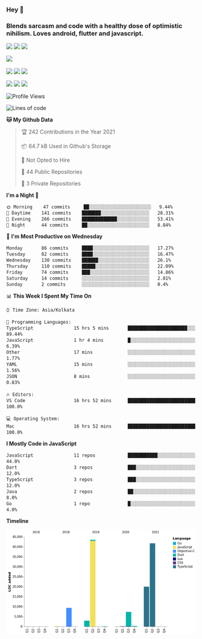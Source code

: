 
### Hey 👋
### Blends sarcasm and code with a healthy dose of optimistic nihilism. Loves android, flutter and javascript.


<img src="https://img.shields.io/badge/node.js%20-%2343853D.svg?&style=for-the-badge&logo=node.js&logoColor=white"/> <img src="https://img.shields.io/badge/javascript%20-%23323330.svg?&style=for-the-badge&logo=javascript&logoColor=%23F7DF1E"/> <img src="https://img.shields.io/badge/typescript%20-%23007ACC.svg?&style=for-the-badge&logo=typescript&logoColor=white"/>

<img src="https://img.shields.io/badge/python%20-%2314354C.svg?&style=for-the-badge&logo=python&logoColor=white"/>

<img src="https://img.shields.io/badge/go-%2300ADD8.svg?&style=for-the-badge&logo=go&logoColor=white"/> <img src="https://img.shields.io/badge/dart-%230175C2.svg?&style=for-the-badge&logo=dart&logoColor=white"/> <img src="https://img.shields.io/badge/express.js%20-%23404d59.svg?&style=for-the-badge"/>

<img src="https://img.shields.io/badge/react%20-%2320232a.svg?&style=for-the-badge&logo=react&logoColor=%2361DAFB"/> <img src ="https://img.shields.io/badge/postgres-%23316192.svg?&style=for-the-badge&logo=postgresql&logoColor=white"/> <img src ="https://img.shields.io/badge/MongoDB-%234ea94b.svg?&style=for-the-badge&logo=mongodb&logoColor=white"/>


 <!--START_SECTION:waka-->
![Profile Views](http://img.shields.io/badge/Profile%20Views-1-blue)

![Lines of code](https://img.shields.io/badge/From%20Hello%20World%20I%27ve%20Written-125853%20lines%20of%20code-blue)

**🐱 My Github Data** 

> 🏆 242 Contributions in the Year 2021
 > 
> 📦 64.7 kB Used in Github's Storage 
 > 
> 🚫 Not Opted to Hire
 > 
> 📜 44 Public Repositories 
 > 
> 🔑 3 Private Repositories  
 > 
**I'm a Night 🦉** 

```text
🌞 Morning    47 commits     ██░░░░░░░░░░░░░░░░░░░░░░░   9.44% 
🌆 Daytime    141 commits    ███████░░░░░░░░░░░░░░░░░░   28.31% 
🌃 Evening    266 commits    █████████████░░░░░░░░░░░░   53.41% 
🌙 Night      44 commits     ██░░░░░░░░░░░░░░░░░░░░░░░   8.84%

```
📅 **I'm Most Productive on Wednesday** 

```text
Monday       86 commits     ████░░░░░░░░░░░░░░░░░░░░░   17.27% 
Tuesday      82 commits     ████░░░░░░░░░░░░░░░░░░░░░   16.47% 
Wednesday    130 commits    ██████░░░░░░░░░░░░░░░░░░░   26.1% 
Thursday     110 commits    █████░░░░░░░░░░░░░░░░░░░░   22.09% 
Friday       74 commits     ███░░░░░░░░░░░░░░░░░░░░░░   14.86% 
Saturday     14 commits     ░░░░░░░░░░░░░░░░░░░░░░░░░   2.81% 
Sunday       2 commits      ░░░░░░░░░░░░░░░░░░░░░░░░░   0.4%

```


📊 **This Week I Spent My Time On** 

```text
⌚︎ Time Zone: Asia/Kolkata

💬 Programming Languages: 
TypeScript               15 hrs 5 mins       ██████████████████████░░░   89.44% 
JavaScript               1 hr 4 mins         █░░░░░░░░░░░░░░░░░░░░░░░░   6.39% 
Other                    17 mins             ░░░░░░░░░░░░░░░░░░░░░░░░░   1.77% 
YAML                     15 mins             ░░░░░░░░░░░░░░░░░░░░░░░░░   1.56% 
JSON                     8 mins              ░░░░░░░░░░░░░░░░░░░░░░░░░   0.83%

🔥 Editors: 
VS Code                  16 hrs 52 mins      █████████████████████████   100.0%

💻 Operating System: 
Mac                      16 hrs 52 mins      █████████████████████████   100.0%

```

**I Mostly Code in JavaScript** 

```text
JavaScript               11 repos            ███████████░░░░░░░░░░░░░░   44.0% 
Dart                     3 repos             ███░░░░░░░░░░░░░░░░░░░░░░   12.0% 
TypeScript               3 repos             ███░░░░░░░░░░░░░░░░░░░░░░   12.0% 
Java                     2 repos             ██░░░░░░░░░░░░░░░░░░░░░░░   8.0% 
Go                       1 repo              █░░░░░░░░░░░░░░░░░░░░░░░░   4.0%

```


**Timeline**

![Chart not found](https://raw.githubusercontent.com/MohammedAkhil/MohammedAkhil/master/charts/bar_graph.png) 


<!--END_SECTION:waka-->


<!--
**MohammedAkhil/MohammedAkhil** is a ✨ _special_ ✨ repository because its `README.md` (this file) appears on your GitHub profile.

Here are some ideas to get you started:

- 🔭 I’m currently working on ...
- 🌱 I’m currently learning ...
- 👯 I’m looking to collaborate on ...
- 🤔 I’m looking for help with ...
- 💬 Ask me about ...
- 📫 How to reach me: ...
- 😄 Pronouns: ...
- ⚡ Fun fact: ...
-->


